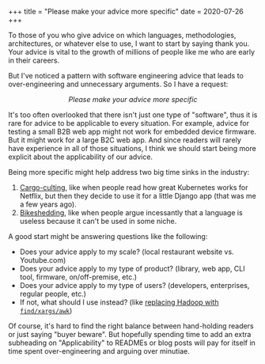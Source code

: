 +++
title = "Please make your advice more specific"
date = 2020-07-26
+++

To those of you who give advice on which languages, methodologies, architectures, or whatever else to use, I want to start by saying thank you. Your advice is vital to the growth of millions of people like me who are early in their careers.

But I've noticed a pattern with software engineering advice that leads to over-engineering and unnecessary arguments. So I have a request:

<p align="center"><em>Please make your advice more specific</em></p>

It's too often overlooked that there isn't just one type of "software", thus it is rare for advice to be applicable to every situation. For example, advice for testing a small B2B web app might not work for embedded device firmware. But it might work for a large B2C web app. And since readers will rarely have experience in all of those situations, I think we should start being more explicit about the applicability of our advice.

Being more specific might help address two big time sinks in the industry:
1. [Cargo-culting](https://en.wiktionary.org/wiki/cargo_culting), like when people read how great Kubernetes works for Netflix, but then they decide to use it for a little Django app (that was me a few years ago).
2. [Bikeshedding](https://en.wiktionary.org/wiki/bikeshedding), like when people argue incessantly that a language is useless because it can't be used in some niche.

A good start might be answering questions like the following:
* Does your advice apply to my scale? (local restaurant website vs. Youtube.com)
* Does your advice apply to my type of product? (library, web app, CLI tool, firmware, on/off-premise, etc.)
* Does your advice apply to my type of users? (developers, enterprises, regular people, etc.)
* If not, what should I use instead? (like [replacing Hadoop with `find/xargs/awk`](https://adamdrake.com/command-line-tools-can-be-235x-faster-than-your-hadoop-cluster.html))

Of course, it's hard to find the right balance between hand-holding readers or just saying "buyer beware". But hopefully spending time to add an extra subheading on "Applicability" to READMEs or blog posts will pay for itself in time spent over-engineering and arguing over minutiae.
